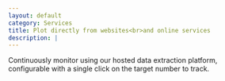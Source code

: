 ```yaml
---
layout: default
category: Services
title: Plot directly from websites<br>and online services
description: |
---
```

  Continuously monitor using our hosted data extraction platform, configurable with a single click on the target number to track.